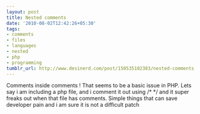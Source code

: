 ```yaml
---
layout: post
title: Nested comments
date: '2010-08-02T12:42:26+05:30'
tags:
- comments
- files
- languages
- nested
- php
- programming
tumblr_url: http://www.desinerd.com/post/150535102383/nested-comments
---
```

Comments inside comments ! That seems to be a basic issue in PHP. Lets say i am including a php file, and i comment it out using /* */ and it super freaks out when that file has comments. Simple things that can save developer pain and i am sure it is not a difficult patch
